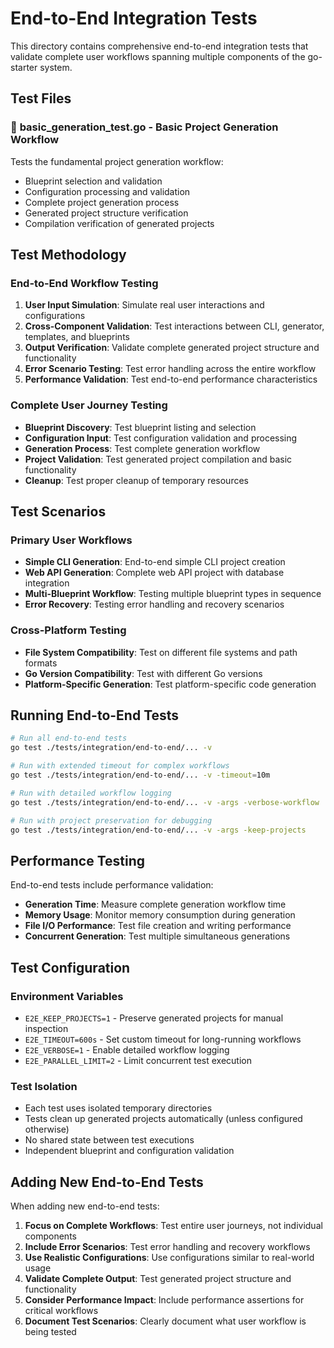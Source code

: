 # End-to-End Integration Tests

This directory contains comprehensive end-to-end integration tests that validate complete user workflows spanning multiple components of the go-starter system.

## Test Files

### 🎯 **basic_generation_test.go** - Basic Project Generation Workflow
Tests the fundamental project generation workflow:
- Blueprint selection and validation
- Configuration processing and validation
- Complete project generation process
- Generated project structure verification
- Compilation verification of generated projects

## Test Methodology

### End-to-End Workflow Testing
1. **User Input Simulation**: Simulate real user interactions and configurations
2. **Cross-Component Validation**: Test interactions between CLI, generator, templates, and blueprints
3. **Output Verification**: Validate complete generated project structure and functionality  
4. **Error Scenario Testing**: Test error handling across the entire workflow
5. **Performance Validation**: Test end-to-end performance characteristics

### Complete User Journey Testing
- **Blueprint Discovery**: Test blueprint listing and selection
- **Configuration Input**: Test configuration validation and processing
- **Generation Process**: Test complete generation workflow
- **Project Validation**: Test generated project compilation and basic functionality
- **Cleanup**: Test proper cleanup of temporary resources

## Test Scenarios

### Primary User Workflows
- **Simple CLI Generation**: End-to-end simple CLI project creation
- **Web API Generation**: Complete web API project with database integration
- **Multi-Blueprint Workflow**: Testing multiple blueprint types in sequence
- **Error Recovery**: Testing error handling and recovery scenarios

### Cross-Platform Testing
- **File System Compatibility**: Test on different file systems and path formats
- **Go Version Compatibility**: Test with different Go versions
- **Platform-Specific Generation**: Test platform-specific code generation

## Running End-to-End Tests

```bash
# Run all end-to-end tests
go test ./tests/integration/end-to-end/... -v

# Run with extended timeout for complex workflows
go test ./tests/integration/end-to-end/... -v -timeout=10m

# Run with detailed workflow logging
go test ./tests/integration/end-to-end/... -v -args -verbose-workflow

# Run with project preservation for debugging
go test ./tests/integration/end-to-end/... -v -args -keep-projects
```

## Performance Testing

End-to-end tests include performance validation:
- **Generation Time**: Measure complete generation workflow time
- **Memory Usage**: Monitor memory consumption during generation
- **File I/O Performance**: Test file creation and writing performance
- **Concurrent Generation**: Test multiple simultaneous generations

## Test Configuration

### Environment Variables
- `E2E_KEEP_PROJECTS=1` - Preserve generated projects for manual inspection
- `E2E_TIMEOUT=600s` - Set custom timeout for long-running workflows
- `E2E_VERBOSE=1` - Enable detailed workflow logging
- `E2E_PARALLEL_LIMIT=2` - Limit concurrent test execution

### Test Isolation
- Each test uses isolated temporary directories
- Tests clean up generated projects automatically (unless configured otherwise)
- No shared state between test executions
- Independent blueprint and configuration validation

## Adding New End-to-End Tests

When adding new end-to-end tests:

1. **Focus on Complete Workflows**: Test entire user journeys, not individual components
2. **Include Error Scenarios**: Test error handling and recovery workflows
3. **Use Realistic Configurations**: Use configurations similar to real-world usage
4. **Validate Complete Output**: Test generated project structure and functionality
5. **Consider Performance Impact**: Include performance assertions for critical workflows
6. **Document Test Scenarios**: Clearly document what user workflow is being tested